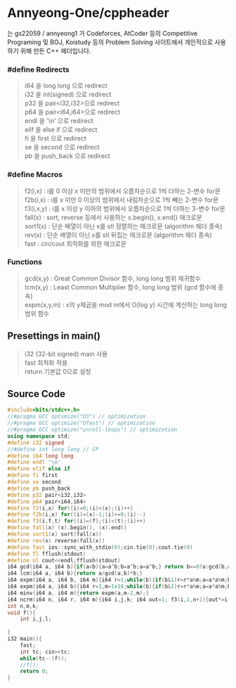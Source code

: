 # Annyeong-One/cppheader
는 gs22059 / annyeong1 가 Codeforces, AtCoder 등의 Competitive Programing 및 BOJ, Koistudy 등의 Problem Solving 사이트에서 개인적으로 사용하기 위해 만든 C++ 헤더입니다. 
### #define Redirects
> i64 을 long long 으로 redirect \
> i32 을 int(signed) 으로 redirect \
> p32 을 pair<i32,i32>으로 redirect \
> p64 을 pair<i64,i64>으로 redirect \
> endl 을 '\n' 으로 redirect \
> elif 을 else if 으로 redirect \
> fi 을 first 으로 redirect \
> se 을 second 으로 redirect \
> pb 을 push_back 으로 redirect
### #define Macros
> f2(i,x) : i를 0 이상 x 미만의 범위에서 오름차순으로 1씩 더하는 2-변수 for문 \
> f2b(i,x) : i를 x 미만 0 이상의 범위에서 내림차순으로 1씩 빼는 2-변수 for문 \
> f3(i,x,y) : i를 x 이상 y 이하의 범위에서 오름차순으로 1씩 더하는 3-변수 for문 \
> fall(x) : sort, reverse 등에서 사용하는 x.begin(), x.end() 매크로문 \
> sort1(x) : 단순 배열이 아닌 x를 stl 정렬하는 매크로문 (algorithm 헤더 종속) \
> rev(x) : 단순 배열이 아닌 x를 stl 뒤집는 매크로문 (algorithm 헤더 종속) \
> fast : cin/cout 최적화를 위한 매크로문
### Functions
> gcd(x,y) : Great Common Divisor 함수, long long 범위 재귀함수 \
> lcm(x,y) : Least Common Multiplier 함수, long long 범위 (gcd 함수에 종속) \
> expm(x,y,m) : x의 y제곱을 mod m에서 O(log y) 시간에 계산하는 long long 범위 함수 
## Presettings in main()
> i32 (32-bit signed) main 사용 \
> fast 최적화 적용 \
> return 기본값 0으로 설정
## Source Code
```c++
#include<bits/stdc++.h>
//#pragma GCC optimize("O3") // optimization
//#pragma GCC optimize("Ofast") // optimization
//#pragma GCC optimize("unroll-loops") // optimization
using namespace std;
#define i32 signed
//#define int long long // CP
#define i64 long long
#define endl '\n'
#define elif else if
#define fi first
#define se second
#define pb push_back
#define p32 pair<i32,i32>
#define p64 pair<i64,i64>
#define f2(i,x) for((i)=0;(i)<(x);(i)++)
#define f2b(i,x) for((i)=(x)-1;(i)>=0;(i)--)
#define f3(i,f,t) for((i)=(f);(i)<(t);(i)++)
#define fall(x) (x).begin(), (x).end()
#define sort1(x) sort(fall(x))
#define rev(x) reverse(fall(x))
#define fast ios::sync_with_stdio(0);cin.tie(0);cout.tie(0)
#define fl fflush(stdout)
#define nl cout<<endl;fflush(stdout)
i64 gcd(i64 a, i64 b){if(a<b){a=a^b;b=a^b;a=a^b;} return b==0?a:gcd(b,a%b);}
i64 lcm(i64 a, i64 b){return a/gcd(a,b)*b;}
i64 expm(i64 a, i64 b, i64 m){i64 r=1;while(b){if(b&1)r=r*a%m;a=a*a%m;b>>=1;}return r%m;}
i64 expm(i64 a, i64 b){i64 r=1,m=1e18;while(b){if(b&1)r=r*a%m;a=a*a%m;b>>=1;}return r%m;}
i64 minv(i64 a, i64 m){return expm(a,m-2,m);}
i64 ncrm(i64 n, i64 r, i64 m){i64 i,j,k; i64 out=1; f3(i,1,n+1){out*=i;out%=m;}f3(i,1,r+1){out*=minv(i,m);out%=m;}f3(i,1,n-r+1){out*=minv(i,m);out%=m;}return out%m;}
int n,m,k;
void f(){
    int i,j,l;
    
}
i32 main(){
    fast;
    int tc; cin>>tc;
    while(tc--)f();
    //f();
    return 0;
}
```
